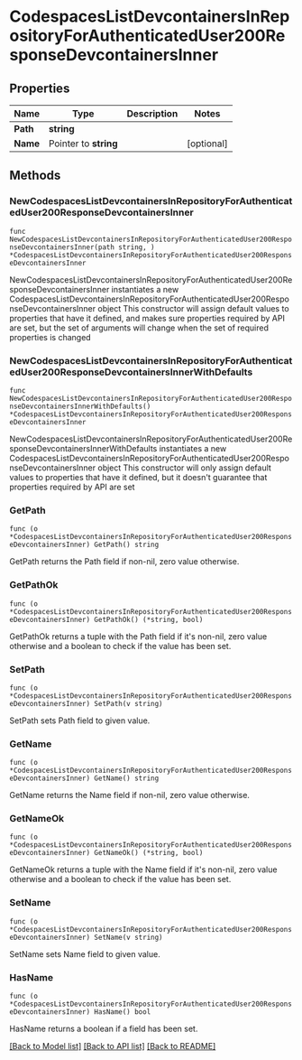 # CodespacesListDevcontainersInRepositoryForAuthenticatedUser200ResponseDevcontainersInner

## Properties

Name | Type | Description | Notes
------------ | ------------- | ------------- | -------------
**Path** | **string** |  | 
**Name** | Pointer to **string** |  | [optional] 

## Methods

### NewCodespacesListDevcontainersInRepositoryForAuthenticatedUser200ResponseDevcontainersInner

`func NewCodespacesListDevcontainersInRepositoryForAuthenticatedUser200ResponseDevcontainersInner(path string, ) *CodespacesListDevcontainersInRepositoryForAuthenticatedUser200ResponseDevcontainersInner`

NewCodespacesListDevcontainersInRepositoryForAuthenticatedUser200ResponseDevcontainersInner instantiates a new CodespacesListDevcontainersInRepositoryForAuthenticatedUser200ResponseDevcontainersInner object
This constructor will assign default values to properties that have it defined,
and makes sure properties required by API are set, but the set of arguments
will change when the set of required properties is changed

### NewCodespacesListDevcontainersInRepositoryForAuthenticatedUser200ResponseDevcontainersInnerWithDefaults

`func NewCodespacesListDevcontainersInRepositoryForAuthenticatedUser200ResponseDevcontainersInnerWithDefaults() *CodespacesListDevcontainersInRepositoryForAuthenticatedUser200ResponseDevcontainersInner`

NewCodespacesListDevcontainersInRepositoryForAuthenticatedUser200ResponseDevcontainersInnerWithDefaults instantiates a new CodespacesListDevcontainersInRepositoryForAuthenticatedUser200ResponseDevcontainersInner object
This constructor will only assign default values to properties that have it defined,
but it doesn't guarantee that properties required by API are set

### GetPath

`func (o *CodespacesListDevcontainersInRepositoryForAuthenticatedUser200ResponseDevcontainersInner) GetPath() string`

GetPath returns the Path field if non-nil, zero value otherwise.

### GetPathOk

`func (o *CodespacesListDevcontainersInRepositoryForAuthenticatedUser200ResponseDevcontainersInner) GetPathOk() (*string, bool)`

GetPathOk returns a tuple with the Path field if it's non-nil, zero value otherwise
and a boolean to check if the value has been set.

### SetPath

`func (o *CodespacesListDevcontainersInRepositoryForAuthenticatedUser200ResponseDevcontainersInner) SetPath(v string)`

SetPath sets Path field to given value.


### GetName

`func (o *CodespacesListDevcontainersInRepositoryForAuthenticatedUser200ResponseDevcontainersInner) GetName() string`

GetName returns the Name field if non-nil, zero value otherwise.

### GetNameOk

`func (o *CodespacesListDevcontainersInRepositoryForAuthenticatedUser200ResponseDevcontainersInner) GetNameOk() (*string, bool)`

GetNameOk returns a tuple with the Name field if it's non-nil, zero value otherwise
and a boolean to check if the value has been set.

### SetName

`func (o *CodespacesListDevcontainersInRepositoryForAuthenticatedUser200ResponseDevcontainersInner) SetName(v string)`

SetName sets Name field to given value.

### HasName

`func (o *CodespacesListDevcontainersInRepositoryForAuthenticatedUser200ResponseDevcontainersInner) HasName() bool`

HasName returns a boolean if a field has been set.


[[Back to Model list]](../README.md#documentation-for-models) [[Back to API list]](../README.md#documentation-for-api-endpoints) [[Back to README]](../README.md)



